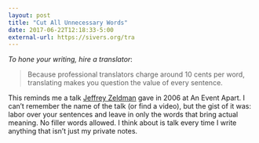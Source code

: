 ```yaml
---
layout: post
title: "Cut All Unnecessary Words"
date: 2017-06-22T12:18:33-5:00
external-url: https://sivers.org/tra
---
```


_To hone your writing, hire a translator_:

> Because professional translators charge around 10 cents per word, translating makes you question the value of every sentence.

This reminds me a talk [Jeffrey Zeldman](http://zeldman.com) gave in 2006 at  An Event Apart. I can’t remember the name of the talk (or find a video), but the gist of it was:  labor over your sentences and leave in only the words that bring actual meaning. No filler words allowed. I think about is talk every time I write anything that isn’t just my private notes.

